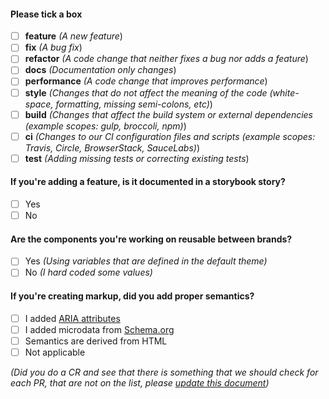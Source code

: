 #### Please tick a box ###
- [ ] **feature** _(A new feature_)
- [ ] **fix** _(A bug fix_)
- [ ] **refactor** _(A code change that neither fixes a bug nor adds a feature_)
- [ ] **docs** _(Documentation only changes_)
- [ ] **performance** _(A code change that improves performance_)
- [ ] **style** _(Changes that do not affect the meaning of the code (white-space, formatting, missing semi-colons, etc)_)
- [ ] **build** _(Changes that affect the build system or external dependencies (example scopes: gulp, broccoli, npm)_)
- [ ] **ci** _(Changes to our CI configuration files and scripts (example scopes: Travis, Circle, BrowserStack, SauceLabs)_)
- [ ] **test** _(Adding missing tests or correcting existing tests_)

#### If you're adding a feature, is it documented in a storybook story?
- [ ] Yes
- [ ] No

#### Are the components you're working on reusable between brands?
- [ ] Yes _(Using variables that are defined in the default theme)_
- [ ] No _(I hard coded some values)_

#### If you're creating markup, did you add proper semantics? 
- [ ] I added [ARIA attributes](https://developer.mozilla.org/en-US/docs/Web/Accessibility/ARIA)
- [ ] I added microdata from [Schema.org](http://schema.org/)
- [ ] Semantics are derived from HTML
- [ ] Not applicable

_(Did you do a CR and see that there is something that we should check for each PR, that are not on the list, please [update this document](https://github.com/dbmedialab/shiny/edit/master/.github/PULL_REQUEST_TEMPLATE.md))_
